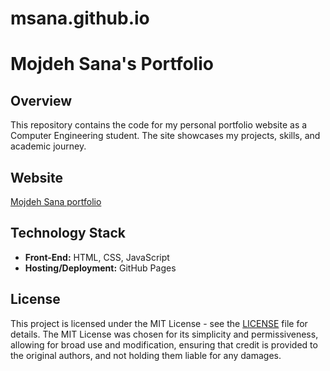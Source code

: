 # msana.github.io

# Mojdeh Sana's Portfolio

## Overview
This repository contains the code for my personal portfolio website as a Computer Engineering student. The site showcases my projects, skills, and academic journey.

## Website
[Mojdeh Sana portfolio](https://mojdehsn.github.io/msana.github.io/)

## Technology Stack
- **Front-End:** HTML, CSS, JavaScript
- **Hosting/Deployment:** GitHub Pages

## License
This project is licensed under the MIT License - see the [LICENSE](https://github.com/mojdehsn/msana.github.io/blob/main/LICENSE.md) file for details. The MIT License was chosen for its simplicity and permissiveness, allowing for broad use and modification, ensuring that credit is provided to the original authors, and not holding them liable for any damages.
